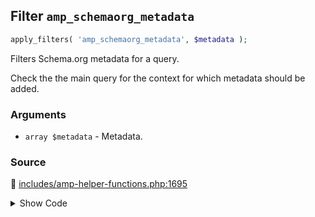 ## Filter `amp_schemaorg_metadata`

```php
apply_filters( 'amp_schemaorg_metadata', $metadata );
```

Filters Schema.org metadata for a query.

Check the the main query for the context for which metadata should be added.

### Arguments

* `array $metadata` - Metadata.

### Source

:link: [includes/amp-helper-functions.php:1695](/includes/amp-helper-functions.php#L1695)

<details>
<summary>Show Code</summary>

```php
$metadata = apply_filters( 'amp_schemaorg_metadata', $metadata );
```

</details>
